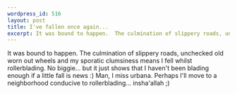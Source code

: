 ```yaml
--- 
wordpress_id: 516
layout: post
title: I've fallen once again...
excerpt: It was bound to happen.  The culmination of slippery roads, unchecked old worn out wheels and my sporatic clumsiness means I fell whilst rollerblading.  No biggie... but it just shows that I haven't been blading enough if a little fall is news :)  Man, I miss urbana.  Perhaps I'll move to a neighborhood conducive to rollerblading... insha'allah ;)
---
```

It was bound to happen.  The culmination of slippery roads, unchecked old worn out wheels and my sporatic clumsiness means I fell whilst rollerblading.  No biggie... but it just shows that I haven't been blading enough if a little fall is news :)  Man, I miss urbana.  Perhaps I'll move to a neighborhood conducive to rollerblading... insha'allah ;)
